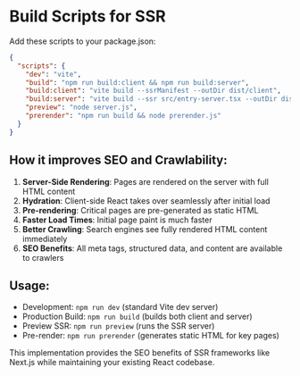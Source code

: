 # Build Scripts for SSR

Add these scripts to your package.json:

```json
{
  "scripts": {
    "dev": "vite",
    "build": "npm run build:client && npm run build:server",
    "build:client": "vite build --ssrManifest --outDir dist/client",
    "build:server": "vite build --ssr src/entry-server.tsx --outDir dist/server",
    "preview": "node server.js",
    "prerender": "npm run build && node prerender.js"
  }
}
```

## How it improves SEO and Crawlability:

1. **Server-Side Rendering**: Pages are rendered on the server with full HTML content
2. **Hydration**: Client-side React takes over seamlessly after initial load
3. **Pre-rendering**: Critical pages are pre-generated as static HTML
4. **Faster Load Times**: Initial page paint is much faster
5. **Better Crawling**: Search engines see fully rendered HTML content immediately
6. **SEO Benefits**: All meta tags, structured data, and content are available to crawlers

## Usage:
- Development: `npm run dev` (standard Vite dev server)
- Production Build: `npm run build` (builds both client and server)
- Preview SSR: `npm run preview` (runs the SSR server)
- Pre-render: `npm run prerender` (generates static HTML for key pages)

This implementation provides the SEO benefits of SSR frameworks like Next.js while maintaining your existing React codebase.